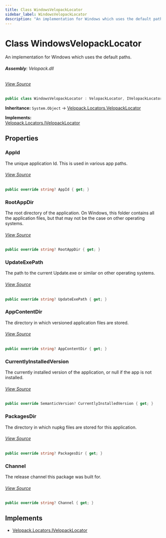 ```yaml
---
title: Class WindowsVelopackLocator
sidebar_label: WindowsVelopackLocator
description: "An implementation for Windows which uses the default paths."
---
```

# Class WindowsVelopackLocator
An implementation for Windows which uses the default paths.

###### **Assembly**: Velopack.dll
###### [View Source](https://github.com/velopack/velopack.git/blob/master/src/Velopack/Locators/WindowsVelopackLocator.cs#L13)
```csharp title="Declaration"
public class WindowsVelopackLocator : VelopackLocator, IVelopackLocator
```
**Inheritance:** `System.Object` -> [Velopack.Locators.VelopackLocator](../Velopack.Locators/VelopackLocator.md)

**Implements:**  
[Velopack.Locators.IVelopackLocator](../Velopack.Locators/IVelopackLocator.md)

## Properties
### AppId
The unique application Id. This is used in various app paths.
###### [View Source](https://github.com/velopack/velopack.git/blob/master/src/Velopack/Locators/WindowsVelopackLocator.cs#L17)
```csharp title="Declaration"
public override string? AppId { get; }
```
### RootAppDir
The root directory of the application. On Windows, this folder contains all 
the application files, but that may not be the case on other operating systems.
###### [View Source](https://github.com/velopack/velopack.git/blob/master/src/Velopack/Locators/WindowsVelopackLocator.cs#L20)
```csharp title="Declaration"
public override string? RootAppDir { get; }
```
### UpdateExePath
The path to the current Update.exe or similar on other operating systems.
###### [View Source](https://github.com/velopack/velopack.git/blob/master/src/Velopack/Locators/WindowsVelopackLocator.cs#L23)
```csharp title="Declaration"
public override string? UpdateExePath { get; }
```
### AppContentDir
The directory in which versioned application files are stored.
###### [View Source](https://github.com/velopack/velopack.git/blob/master/src/Velopack/Locators/WindowsVelopackLocator.cs#L26)
```csharp title="Declaration"
public override string? AppContentDir { get; }
```
### CurrentlyInstalledVersion
The currently installed version of the application, or null if the app is not installed.
###### [View Source](https://github.com/velopack/velopack.git/blob/master/src/Velopack/Locators/WindowsVelopackLocator.cs#L29)
```csharp title="Declaration"
public override SemanticVersion? CurrentlyInstalledVersion { get; }
```
### PackagesDir
The directory in which nupkg files are stored for this application.
###### [View Source](https://github.com/velopack/velopack.git/blob/master/src/Velopack/Locators/WindowsVelopackLocator.cs#L32)
```csharp title="Declaration"
public override string? PackagesDir { get; }
```
### Channel
The release channel this package was built for.
###### [View Source](https://github.com/velopack/velopack.git/blob/master/src/Velopack/Locators/WindowsVelopackLocator.cs#L35)
```csharp title="Declaration"
public override string? Channel { get; }
```

## Implements

* [Velopack.Locators.IVelopackLocator](../Velopack.Locators/IVelopackLocator.md)
